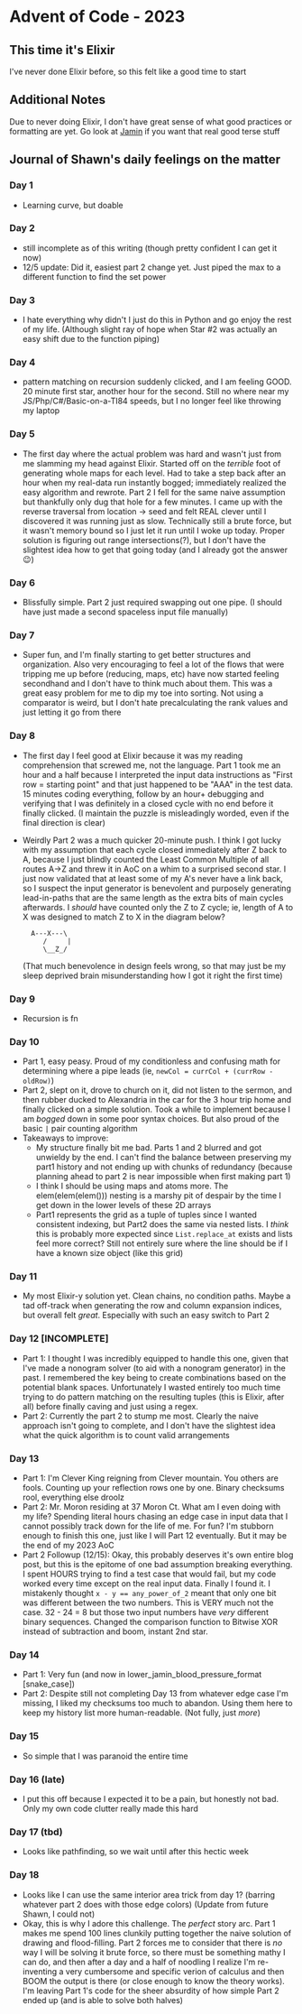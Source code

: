 # Advent of Code - 2023
## This time it's Elixir

I've never done Elixir before, so this felt like a good time to start

## Additional Notes

Due to never doing Elixir, I don't have great sense of what good practices or formatting are yet.  Go look at [Jamin](https://github.com/jaminthorns/advent-of-code-2023/tree/main) if you want that real good terse stuff

## Journal of Shawn's daily feelings on the matter

### Day 1 
- Learning curve, but doable
### Day 2 
- still incomplete as of this writing (though pretty confident I can get it now)
- 12/5 update: Did it, easiest part 2 change yet. Just piped the max to a different function to find the set power
### Day 3 
- I hate everything why didn't I just do this in Python and go enjoy the rest of my life.  (Although slight ray of hope when Star #2 was actually an easy shift due to the function piping)
### Day 4 
- pattern matching on recursion suddenly clicked, and I am feeling GOOD. 20 minute first star, another hour for the second. Still no where near my JS/Php/C#/Basic-on-a-TI84 speeds, but I no longer feel like throwing my laptop
### Day 5 
- The first day where the actual problem was hard and wasn't just from me slamming my head against Elixir.  Started off on the *terrible* foot of generating whole maps for each level. Had to take a step back after an hour when my real-data run instantly bogged; immediately realized the easy algorithm and rewrote.  Part 2 I fell for the same naive assumption but thankfully only dug that hole for a few minutes.  I came up with the reverse traversal from location -> seed and felt REAL clever until I discovered it was running just as slow.  Technically still a brute force, but it wasn't memory bound so I just let it run until I woke up today. Proper solution is figuring out range intersections(?), but I don't have the slightest idea how to get that going today (and I already got the answer :wink:)
### Day 6
- Blissfully simple. Part 2 just required swapping out one pipe. (I should have just made a second spaceless input file manually)
### Day 7
- Super fun, and I'm finally starting to get better structures and organization. Also very encouraging to feel a lot of the flows that were tripping me up before (reducing, maps, etc) have now started feeling secondhand and I don't have to think much about them.  This was a great easy problem for me to dip my toe into sorting.  Not using a comparator is weird, but I don't hate precalculating the rank values and just letting it go from there
### Day 8
- The first day I feel good at Elixir because it was my reading comprehension that screwed me, not the language.  Part 1 took me an hour and a half because I interpreted the input data instructions as "First row = starting point" and that just happened to be "AAA" in the test data.  15 minutes coding everything, follow by an hour+ debugging and verifying that I was definitely in a closed cycle with no end before it finally clicked.  (I maintain the puzzle is misleadingly worded, even if the final direction is clear)  
- Weirdly Part 2 was a much quicker 20-minute push.  I think I got lucky with my assumption that each cycle closed immediately after Z back to A, because I just blindly counted the Least Common Multiple of all routes A->Z and threw it in AoC on a whim to a surprised second star.  I just now validated that at least some of my A's never have a link back, so I suspect the input generator is benevolent and purposely generating lead-in-paths that are the same length as the extra bits of main cycles afterwards.  I _should_ have counted only the Z to Z cycle; ie, length of A to X was designed to match Z to X in the diagram below? 

  ```
    A---X---\
       /     |
       \__Z_/
  ```

  (That much benevolence in design feels wrong, so that may just be my sleep deprived brain misunderstanding how I got it right the first time)
### Day 9
- Recursion is fn
### Day 10
- Part 1, easy peasy. Proud of my conditionless and confusing math for determining where a pipe leads (ie, `newCol = currCol + (currRow - oldRow)`)
- Part 2, slept on it, drove to church on it, did not listen to the sermon, and then rubber ducked to Alexandria in the car for the 3 hour trip home and finally clicked on a simple solution.  Took a while to implement because I am *bogged* down in some poor syntax choices. But also proud of the basic `|` pair counting algorithm
- Takeaways to improve:
    - My structure finally bit me bad.  Parts 1 and 2 blurred and got unwieldy by the end.  I can't find the balance between preserving my part1 history and not ending up with chunks of redundancy (because planning ahead to part 2 is near impossible when first making part 1)
    - I think I should be using maps and atoms more.  The elem(elem(elem())) nesting is a marshy pit of despair by the time I get down in the lower levels of these 2D arrays
    - Part1 represents the grid as a tuple of tuples since I wanted consistent indexing, but Part2 does the same via nested lists.  I *think* this is probably more expected since `List.replace_at` exists and lists feel more correct?  Still not entirely sure where the line should be if I have a known size object (like this grid)
### Day 11
- My most Elixir-y solution yet.  Clean chains, no condition paths.  Maybe a tad off-track when generating the row and column expansion indices, but overall felt *great*.  Especially with such an easy switch to Part 2
### Day 12 \[INCOMPLETE\]
- Part 1: I thought I was incredibly equipped to handle this one, given that I've made a nonogram solver (to aid with a nonogram generator) in the past. I remembered the key being to create combinations based on the potential blank spaces. Unfortunately I wasted entirely too much time trying to do pattern matching on the resulting tuples (this is Elixir, after all) before finally caving and just using a regex.
- Part 2: Currently the part 2 to stump me most.  Clearly the naive approach isn't going to complete, and I don't have the slightest idea what the quick algorithm is to count valid arrangements
### Day 13
- Part 1: I'm Clever King reigning from Clever mountain. You others are fools. Counting up your reflection rows one by one. Binary checksums rool, everything else droolz
- Part 2: Mr. Moron residing at 37 Moron Ct.  What am I even doing with my life?  Spending literal hours chasing an edge case in input data that I cannot possibly track down for the life of me.  For fun?  I'm stubborn enough to finish this one, just like I will Part 12 eventually.  But it may be the end of my 2023 AoC
- Part 2 Followup (12/15): Okay, this probably deserves it's own entire blog post, but this is the epitome of one bad assumption breaking everything.  I spent HOURS trying to find a test case that would fail, but my code worked every time except on the real input data.  Finally I found it.  I mistakenly thought `x - y == any_power_of_2` meant that only one bit was different between the two numbers.  This is VERY much not the case.  32 - 24 = 8 but those two input numbers have *very* different binary sequences.  Changed the comparison function to Bitwise XOR instead of subtraction and boom, instant 2nd star.
### Day 14
- Part 1: Very fun (and now in lower_jamin_blood_pressure_format \[snake_case\])
- Part 2: Despite still not completing Day 13 from whatever edge case I'm missing, I liked my checksums too much to abandon.  Using them here to keep my history list more human-readable. (Not fully, just *more*)
### Day 15
- So simple that I was paranoid the entire time
### Day 16 (late)
-  I put this off because I expected it to be a pain, but honestly not bad.  Only my own code clutter really made this hard
### Day 17 (tbd)
- Looks like pathfinding, so we wait until after this hectic week
### Day 18
- Looks like I can use the same interior area trick from day 1? (barring whatever part 2 does with those edge colors) (Update from future Shawn, I could not)
- Okay, this is why I adore this challenge.  The *perfect* story arc.  Part 1 makes me spend 100 lines clunkily putting together the naive solution of drawing and flood-filling. Part 2 forces me to consider that there is _no_ way I will be solving it brute force, so there must be something mathy I can do, and then after a day and a half of noodling I realize I'm re-inventing a very cumbersome and specific verion of calculus and then BOOM the output is there (or close enough to know the theory works).  I'm leaving Part 1's  code for the sheer absurdity of how simple Part 2 ended up (and is able to solve both halves)